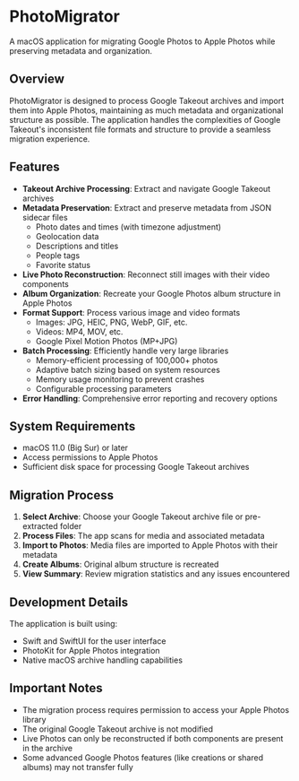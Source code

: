 # PhotoMigrator

A macOS application for migrating Google Photos to Apple Photos while preserving metadata and organization.

## Overview

PhotoMigrator is designed to process Google Takeout archives and import them into Apple Photos, maintaining as much metadata and organizational structure as possible. The application handles the complexities of Google Takeout's inconsistent file formats and structure to provide a seamless migration experience.

## Features

- **Takeout Archive Processing**: Extract and navigate Google Takeout archives
- **Metadata Preservation**: Extract and preserve metadata from JSON sidecar files
  - Photo dates and times (with timezone adjustment)
  - Geolocation data
  - Descriptions and titles
  - People tags
  - Favorite status
- **Live Photo Reconstruction**: Reconnect still images with their video components
- **Album Organization**: Recreate your Google Photos album structure in Apple Photos
- **Format Support**: Process various image and video formats
  - Images: JPG, HEIC, PNG, WebP, GIF, etc.
  - Videos: MP4, MOV, etc.
  - Google Pixel Motion Photos (MP+JPG)
- **Batch Processing**: Efficiently handle very large libraries
  - Memory-efficient processing of 100,000+ photos
  - Adaptive batch sizing based on system resources
  - Memory usage monitoring to prevent crashes
  - Configurable processing parameters
- **Error Handling**: Comprehensive error reporting and recovery options

## System Requirements

- macOS 11.0 (Big Sur) or later
- Access permissions to Apple Photos
- Sufficient disk space for processing Google Takeout archives

## Migration Process

1. **Select Archive**: Choose your Google Takeout archive file or pre-extracted folder
2. **Process Files**: The app scans for media and associated metadata
3. **Import to Photos**: Media files are imported to Apple Photos with their metadata
4. **Create Albums**: Original album structure is recreated
5. **View Summary**: Review migration statistics and any issues encountered

## Development Details

The application is built using:
- Swift and SwiftUI for the user interface
- PhotoKit for Apple Photos integration
- Native macOS archive handling capabilities

## Important Notes

- The migration process requires permission to access your Apple Photos library
- The original Google Takeout archive is not modified
- Live Photos can only be reconstructed if both components are present in the archive
- Some advanced Google Photos features (like creations or shared albums) may not transfer fully